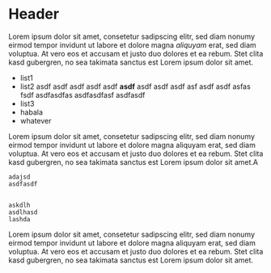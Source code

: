 # Header

Lorem ipsum dolor sit amet, consetetur sadipscing elitr, sed diam nonumy eirmod
tempor invidunt ut labore et dolore magna *aliquyam* erat, sed diam voluptua. At
vero eos et accusam et justo duo dolores et ea rebum. Stet clita kasd
gubergren, no sea takimata sanctus est Lorem ipsum dolor sit amet.


- list1
- list2 asdf asdf asdf asdf asdf **asdf** asdf asdf asdf asf asdf asdf asfas fsdf
  asdfasdfas asdfasdfasf asdfasdf
- list3
- habala
- whatever

Lorem ipsum dolor sit amet, consetetur sadipscing elitr, sed diam nonumy eirmod
tempor invidunt ut labore et dolore magna aliquyam erat, sed diam voluptua. At
vero eos et accusam et justo duo dolores et ea rebum. Stet clita kasd
gubergren, no sea takimata sanctus est Lorem ipsum dolor sit amet.A

```
adajsd
asdfasdf


askdlh
asdlhasd
lashda
```

Lorem ipsum dolor sit amet, consetetur sadipscing elitr, sed diam nonumy eirmod
tempor invidunt ut labore et dolore magna aliquyam erat, sed diam voluptua. At
vero eos et accusam et justo duo dolores et ea rebum. Stet clita kasd
gubergren, no sea takimata sanctus est Lorem ipsum dolor sit amet.

